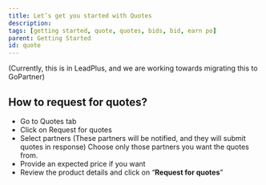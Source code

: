 ```yaml
---
title: Let’s get you started with Quotes
description:
tags: [getting started, quote, quotes, bids, bid, earn po]
parent: Getting Started
id: quote
---
```


(Currently, this is in LeadPlus, and we are working towards migrating this to GoPartner)        
## How to request for quotes?
- Go to Quotes tab
- Click on Request for quotes
- Select partners (These partners will be notified, and they will submit quotes in response) Choose only those partners you want the quotes from.
- Provide an expected price if you want
- Review the product details and click on “**Request for quotes**”